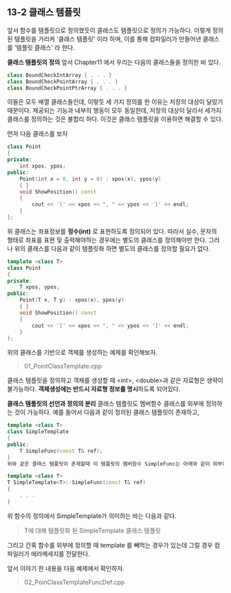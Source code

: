 13-2 클래스 템플릿
---
앞서 함수를 템플릿으로 정의했듯이 클래스도 템플릿으로 정의가 가능하다. 이렇게 정의된 템플릿을 가리켜 '클래스 템플릿' 이라 하며, 이를 통해 컴파일러가 만들어낸 클래스를 '템플릿 클래스' 라 한다.

**클래스 템플릿의 정의**
앞서 Chapter11 에서 우리는 다음의 클래스들을 정의한 바 있다.

``` C++
class BoundCheckIntArray { . . . }
class BoundCheckPointArray { . . . }
class BoundCheckPointPtrArray { . . . }
```

이들은 모두 배열 클래스들인데, 이렇듯 세 가지 정의를 한 이유는 저장의 대상이 달랐기 때문이다.
제공되는 기능과 내부의 행동이 모두 동일한데, 저장의 대상이 달라서 세가지 클래스를 정의하는 것은 불합리 하다.
이것은 클래스 템플릿을 이용하면 해결할 수 있다.

먼저 다음 클래스를 보자

``` C++
class Point
{
private:
    int xpos, ypos;
public:
    Point(int x = 0, int y = 0) : xpos(x), ypos(y)
    { }
    void ShowPosition() const
    {
        cout << '[' << xpos << ", " << ypos << ']' << endl;
    }
};
```
위 클래스는 좌표정보를 **정수(int)** 로 표현하도록 정의되어 있다. 
따라서 실수, 문자의 형태로 좌표를 표현 및 출력해야하는 경우에는 별도의 클래스를 정의해야만 한다. 그러나 위의 클래스를 다음과 같이 템플릿화 하면 별도의 클래스를 정의할 필요가 없다.

``` C++
template <class T>
class Point
{
private:
    T xpos, ypos;
public:
    Point(T x, T y) : xpos(x), ypos(y)
    { }
    void ShowPosition() const
    {
        cout << '[' << xpos << ", " << ypos << ']' << endl;
    }
};
```

위의 클래스를 기반으로 객체를 생성하는 예제를 확인해보자.
> 01_PointClassTemplate.cpp

클래스 템플릿을 정의하고 객체를 생성할 때 \<int>, \<double>과 같은 자료형은 생략이 불가능하다.
**객체생성에는 반드시 자료형 정보를 명시**하도록 되어있다.

**클래스 템플릿의 선언과 정의의 분리**
클래스 템플릿도 멤버함수 클래스를 외부에 정의하는 것이 가능하다. 예를 들어서 다음과 같이 정의된 클래스 템플릿이 존재하고,

``` C++
template <class T>
class SimpleTemplate
{
public:
    T SimpleFunc(const T& ref);
}
위와 같은 클래스 템플릿이 존재할때 이 템플릿의 멤버함수 SimpleFunc는 아래와 같이 외부에 정의해야 한다.

template <class T>
T SimpleTemplate<T>::SimpleFunc(const T& ref)
{ 
    . . .
}
```

위 함수의 정의에서 SimpleTemplate<T>가 의미하는 바는 다음과 같다.
> T에 대해 템플릿화 된 SimpleTemplate 클래스 템플릿

그리고 간혹 함수를 외부에 정의할 때 template<class T> 를 빼먹는 경우가 있는데 그럴 경우 컴파일러가 에러메세지를 전달한다.

앞서  이야기 한 내용을 다음 예제에서 확인하자.
> 02_PoinClassTemplateFuncDef.cpp